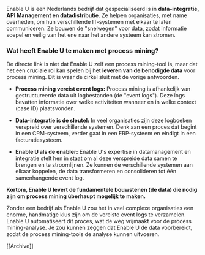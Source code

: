 
Enable U is een Nederlands bedrijf dat gespecialiseerd is in **data-integratie, API Management en datadistributie**. Ze helpen organisaties, met name overheden, om hun verschillende IT-systemen met elkaar te laten communiceren. Ze bouwen de "snelwegen" voor data, zodat informatie soepel en veilig van het ene naar het andere systeem kan stromen.

### Wat heeft Enable U te maken met process mining?

De directe link is niet dat Enable U zelf een process mining-tool is, maar dat het een cruciale rol kan spelen bij het **leveren van de benodigde data** voor process mining. Dit is waar de cirkel sluit met de vorige antwoorden.

- **Process mining vereist event logs:** Process mining is afhankelijk van gestructureerde data uit logbestanden (de "event logs"). Deze logs bevatten informatie over welke activiteiten wanneer en in welke context (case ID) plaatsvonden.
    
- **Data-integratie is de sleutel:** In veel organisaties zijn deze logboeken verspreid over verschillende systemen. Denk aan een proces dat begint in een CRM-systeem, verder gaat in een ERP-systeem en eindigt in een facturatiesysteem.
    
- **Enable U als de enabler:** Enable U's expertise in datamanagement en integratie stelt hen in staat om al deze verspreide data samen te brengen en te stroomlijnen. Ze kunnen de verschillende systemen aan elkaar koppelen, de data transformeren en consolideren tot één samenhangende event log.
    

**Kortom, Enable U levert de fundamentele bouwstenen (de data) die nodig zijn om process mining überhaupt mogelijk te maken.**

Zonder een bedrijf als Enable U zou het in veel complexe organisaties een enorme, handmatige klus zijn om de vereiste event logs te verzamelen. Enable U automatiseert dit proces, wat de weg vrijmaakt voor de process mining-analyse. Je zou kunnen zeggen dat Enable U de data voorbereidt, zodat de process mining-tools de analyse kunnen uitvoeren.

 [[Archive]] 
